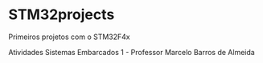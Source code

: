 # STM32projects
 Primeiros projetos com o STM32F4x

Atividades Sistemas Embarcados 1 - Professor Marcelo Barros de Almeida